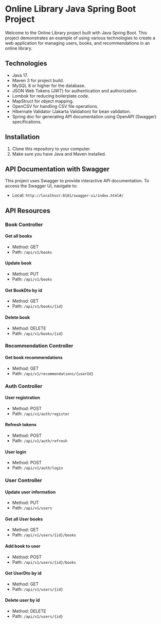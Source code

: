 # Online Library Java Spring Boot Project

Welcome to the Online Library project built with Java Spring Boot. This project demonstrates an example of using various technologies to create a web application for managing users, books, and recommendations in an online library.

## Technologies

- Java 17.
- Maven 3 for project build.
- MySQL 8 or higher for the database.
- JSON Web Tokens (JWT) for authentication and authorization.
- Lombok for reducing boilerplate code.
- MapStruct for object mapping.
- OpenCSV for handling CSV file operations.
- Hibernate Validator (Jakarta Validation) for bean validation.
- Spring doc for generating API documentation using OpenAPI (Swagger) specifications.

## Installation

1. Clone this repository to your computer.
2. Make sure you have Java and Maven installed.

## API Documentation with Swagger

This project uses Swagger to provide interactive API documentation. To access the Swagger UI, navigate to:

- Local: `http://localhost:8181/swagger-ui/index.html#/`

## API Resources

### Book Controller

#### Get all books

- Method: GET
- Path: `/api/v1/books`

#### Update book

- Method: PUT
- Path: `/api/v1/books`

#### Get BookDto by id

- Method: GET
- Path: `/api/v1/books/{id}`

#### Delete book

- Method: DELETE
- Path: `/api/v1/books/{id}`

### Recommendation Controller

#### Get book recommendations

- Method: GET
- Path: `/api/v1/recommendations/{userId}`

### Auth Controller

#### User registration

- Method: POST
- Path: `/api/v1/auth/register`

#### Refresh tokens

- Method: POST
- Path: `/api/v1/auth/refresh`

#### User login

- Method: POST
- Path: `/api/v1/auth/login`

### User Controller

#### Update user information

- Method: PUT
- Path: `/api/v1/users`

#### Get all User books

- Method: GET
- Path: `/api/v1/users/{id}/books`

#### Add book to user

- Method: POST
- Path: `/api/v1/users/{id}/books`

#### Get UserDto by id

- Method: GET
- Path: `/api/v1/users/{id}`

#### Delete user by id

- Method: DELETE
- Path: `/api/v1/users/{id}`


